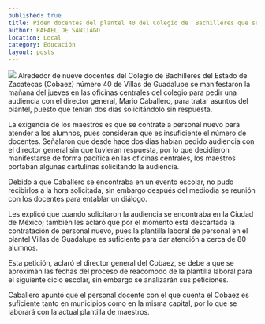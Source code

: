 ```yaml
---
published: true
title: Piden docentes del plantel 40 del Colegio de  Bachilleres que se contrate a más personal
author: RAFAEL DE SANTIAGO
location: Local
category: Educación
layout: posts
---
```


![](http://i.imgur.com/F61mykHm.jpg)
Alrededor de nueve docentes del Colegio de Bachilleres del Estado de Zacatecas (Cobaez) número 40 de Villas de Guadalupe se manifestaron la mañana del jueves en las oficinas centrales del colegio para pedir una audiencia con el director general, Mario Caballero, para tratar asuntos del plantel, puesto que tenían dos días solicitándolo sin respuesta.

La exigencia de los maestros es que se contrate a personal nuevo para atender a los alumnos, pues consideran que es insuficiente el número de docentes.
Señalaron que desde hace dos días habían pedido audiencia con el director general sin que tuvieran respuesta, por lo que decidieron manifestarse de forma pacífica en las oficinas centrales, los maestros portaban algunas cartulinas solicitando la audiencia.

Debido a que Caballero se encontraba en un evento escolar, no pudo recibirlos a la hora solicitada, sin embargo después del mediodía se reunión con los docentes para entablar un diálogo.

Les explicó que cuando solicitaron la audiencia se encontraba en la Ciudad de México; también les aclaró que por el momento está descartada la contratación de personal nuevo, pues la plantilla laboral de personal en el plantel Villas de Guadalupe es suficiente para dar atención a cerca de 80 alumnos.

Esta petición, aclaró el director general del Cobaez, se debe a que se aproximan las fechas del proceso de reacomodo de la plantilla laboral para el siguiente ciclo escolar, sin embargo se analizarán sus peticiones.

Caballero apuntó que el personal docente con el que cuenta el Cobaez es suficiente tanto en municipios como en la misma capital, por lo que se laborará con la actual plantilla de maestros.
